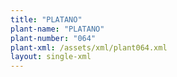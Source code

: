 ```yaml
---
title: "PLATANO"
plant-name: "PLATANO"
plant-number: "064"
plant-xml: /assets/xml/plant064.xml
layout: single-xml
---
```

